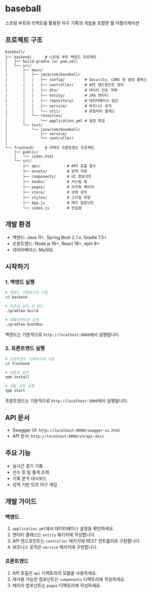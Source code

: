 # baseball

스프링 부트와 리액트를 활용한 야구 기록과 게임을 포함한 웹 어플리케이션

## 프로젝트 구조

```
baseball/
├── backend/      # 스프링 부트 백엔드 프로젝트
│   ├── build.gradle (or pom.xml)
│   └── src/
│       ├── main/
│       │   ├── java/com/baseball/
│       │   │   ├── config/         # Security, CORS 등 설정 클래스
│       │   │   ├── controller/     # API 엔드포인트 정의
│       │   │   ├── dto/            # 데이터 전송 객체
│       │   │   ├── entity/         # JPA 엔티티
│       │   │   ├── repository/     # 데이터베이스 접근
│       │   │   ├── service/        # 비즈니스 로직
│       │   │   └── util/           # 유틸리티 클래스
│       │   └── resources/
│       │       └── application.yml # 설정 파일
│       └── test/
│           └── java/com/baseball/
│               ├── service/
│               └── controller/
│
└── frontend/     # 리액트 프론트엔드 프로젝트
    ├── public/
    │   └── index.html
    └── src/
        ├── api/            # API 호출 함수
        ├── assets/         # 정적 자원
        ├── components/     # UI 컴포넌트
        ├── hooks/          # 커스텀 훅
        ├── pages/          # 라우팅 페이지
        ├── store/          # 상태 관리
        ├── styles/         # 스타일 파일
        ├── App.js          # 메인 컴포넌트
        └── index.js        # 진입점
```

## 개발 환경

- 백엔드: Java 11+, Spring Boot 2.7.x, Gradle 7.5+
- 프론트엔드: Node.js 16+, React 18+, npm 8+
- 데이터베이스: MySQL

## 시작하기

### 1. 백엔드 실행

```bash
# 백엔드 디렉토리로 이동
cd backend

# 의존성 설치 및 빌드
./gradlew build

# 애플리케이션 실행
./gradlew bootRun
```

백엔드는 기본적으로 `http://localhost:8080`에서 실행됩니다.

### 2. 프론트엔드 실행

```bash
# 프론트엔드 디렉토리로 이동
cd frontend

# 의존성 설치
npm install

# 개발 서버 실행
npm start
```
프론트엔드는 기본적으로 `http://localhost:3000`에서 실행됩니다.

## API 문서

- Swagger UI: `http://localhost:8080/swagger-ui.html`
- API 문서: `http://localhost:8080/v3/api-docs`

## 주요 기능

- 실시간 경기 기록
- 선수 및 팀 통계 조회
- 기록 분석 대시보드
- 성적 기반 모의 야구 게임

## 개발 가이드

### 백엔드

1. `application.yml`에서 데이터베이스 설정을 확인하세요.
2. 엔티티 클래스는 `entity` 패키지에 작성합니다.
3. API 엔드포인트는 `controller` 패키지에 REST 컨트롤러로 구현합니다.
4. 비즈니스 로직은 `service` 패키지에 구현합니다.

### 프론트엔드

1. API 호출은 `api` 디렉토리의 모듈을 사용하세요.
2. 재사용 가능한 컴포넌트는 `components` 디렉토리에 작성하세요.
3. 페이지 컴포넌트는 `pages` 디렉토리에 작성하세요.
